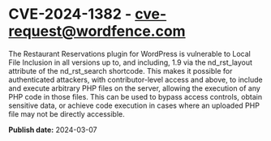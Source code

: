 # CVE-2024-1382 - cve-request@wordfence.com

The Restaurant Reservations plugin for WordPress is vulnerable to Local File Inclusion in all versions up to, and including, 1.9 via the nd_rst_layout attribute of the nd_rst_search shortcode. This makes it possible for authenticated attackers, with contributor-level access and above, to include and execute arbitrary PHP files on the server, allowing the execution of any PHP code in those files. This can be used to bypass access controls, obtain sensitive data, or achieve code execution in cases where an uploaded PHP file may not be directly accessible.

**Publish date:** 2024-03-07
